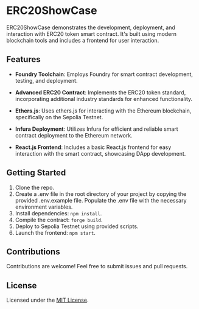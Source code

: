 # ERC20ShowCase

ERC20ShowCase demonstrates the development, deployment, and interaction with ERC20 token smart contract. It's built using modern blockchain tools and includes a frontend for user interaction.

## Features

- **Foundry Toolchain**: Employs Foundry for smart contract development, testing, and deployment.

- **Advanced ERC20 Contract**: Implements the ERC20 token standard, incorporating additional industry standards for enhanced functionality.

- **Ethers.js**: Uses ethers.js for interacting with the Ethereum blockchain, specifically on the Sepolia Testnet.

- **Infura Deployment**: Utilizes Infura for efficient and reliable smart contract deployment to the Ethereum network.

- **React.js Frontend**: Includes a basic React.js frontend for easy interaction with the smart contract, showcasing DApp development.

## Getting Started

1. Clone the repo.
2. Create a .env file in the root directory of your project by copying the provided .env.example file. Populate the .env file with the necessary environment variables.
3. Install dependencies: `npm install`.
4. Compile the contract: `forge build`.
5. Deploy to Sepolia Testnet using provided scripts.
6. Launch the frontend: `npm start`.

## Contributions

Contributions are welcome! Feel free to submit issues and pull requests.

## License

Licensed under the [MIT License](LICENSE).

